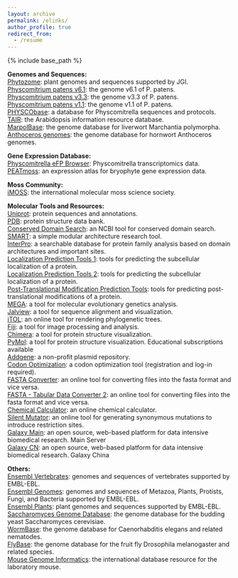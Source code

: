 ```yaml
---
layout: archive
permalink: /elinks/
author_profile: true
redirect_from:
  - /resume
---
```


{% include base_path %}

<b>Genomes and Sequences:</b> <br>
<a href="https://phytozome-next.jgi.doe.gov/">Phytozome</a>: plant genomes and sequences supported by JGI. <br>
<a href="https://phytozome-next.jgi.doe.gov/info/Ppatens_v6_1">Physcomitrium patens v6.1</a>: the genome v6.1 of P. patens. <br>
<a href="https://phytozome-next.jgi.doe.gov/info/Ppatens_v3_3">Physcomitrium patens v3.3</a>: the genome v3.3 of P. patens. <br>
<a href="https://mycocosm.jgi.doe.gov/Phypa1_1/Phypa1_1.home.html">Physcomitrium patens v1.1</a>: the genome v1.1 of P. patens. <br>
<a href="https://moss.nibb.ac.jp/">PHYSCObase</a>: a database for Physcomitrella sequences and protocols. <br>
<a href="https://www.arabidopsis.org/">TAIR</a>: the Arabidopsis information resource database. <br>
<a href="https://marchantia.info/">MarpolBase</a>: the genome database for liverwort Marchantia polymorpha. <br>
<a href="https://www.hornworts.uzh.ch/">Anthoceros genomes</a>: the genome database for hornwort Anthoceros genomes. <br>

<b>Gene Expression Database:</b> <br>
<a href="https://bar.utoronto.ca/efp_physcomitrella/cgi-bin/efpWeb.cgi">Physcomitrella eFP Browser</a>: Physcomitrella transcriptomics data. <br>
<a href="https://peatmoss.plantcode.cup.uni-freiburg.de/ppatens_db/pp_search_input.php">PEATmoss</a>: an expression atlas for bryophyte gene expression data. <br>

<b>Moss Community:</b> <br>
<a href="http://imoss.org/index.php">iMOSS</a>: the international molecular moss science society. <br>

<b>Molecular Tools and Resources:</b> <br>
<a href="https://www.uniprot.org/">Uniprot</a>: protein sequences and annotations. <br>
<a href="https://www.rcsb.org/">PDB</a>: protein structure data bank. <br>
<a href="https://www.ncbi.nlm.nih.gov/Structure/cdd/wrpsb.cgi">Conserved Domain Search</a>: an NCBI tool for conserved domain search. <br>
<a href="http://smart.embl-heidelberg.de/">SMART</a>: a simple modular architecture research tool. <br>
<a href="https://www.ebi.ac.uk/interpro/">InterPro</a>: a searchable database for protein family analysis based on domain architectures and important sites. <br>
<a href="https://bioinformatics.ysu.edu/tools/subcell.html">Localization Prediction Tools 1</a>: tools for predicting the subcellular localization of a protein. <br>
<a href="https://www.geneinfinity.org/sp/sp_proteinloc.html">Localization Prediction Tools 2</a>: tools for predicting the subcellular localization of a protein. <br>
<a href="https://www.geneinfinity.org/sp/sp_proteinptmodifs.html">Post-Translational Modification Prediction Tools</a>: tools for predicting post-translational modifications of a protein. <br>
<a href="https://www.megasoftware.net/">MEGA</a>: a tool for molecular evolutionary genetics analysis. <br>
<a href="https://www.jalview.org/">Jalview</a>: a tool for sequence alignment and visualization. <br>
<a href="https://itol.embl.de/">iTOL</a>: an online tool for rendering phylogenetic trees. <br>
<a href="https://imagej.net/software/fiji/">Fiji</a>: a tool for image processing and analysis. <br>
<a href="https://www.cgl.ucsf.edu/chimera/">Chimera</a>: a tool for protein structure visualization. <br>
<a href="https://pymol.org/buy.html">PyMol</a>: a tool for protein structure visualization. Educational subscriptions available<br>
<a href="https://www.addgene.org/">Addgene</a>: a non-profit plasmid repository. <br>
<a href="https://sg.idtdna.com/pages/tools/codon-optimization-tool">Codon Optimization</a>: a codon optimization tool (registration and log-in required). <br>
<a href="https://www.hiv.lanl.gov/content/sequence/FORMAT_CONVERSION/form.html">FASTA Converter</a>: an online tool for converting files into the fasta format and vice versa. <br>
<a href="https://sequenceconversion.bugaco.com/converter/biology/sequences/fasta_to_tab.php">FASTA - Tabular Data Converter 2</a>: an online tool for converting files into the fasta format and vice versa. <br>
<a href="https://molbiotools.com/chemicalcalculator.php">Chemical Calculator</a>: an online chemical calculator. <br>
<a href="https://molbiotools.com/silentmutator.php">Silent Mutator</a>: an online tool for generating synonymous mutations to introduce restriction sites. <br>
<a href="https://usegalaxy.org/">Galaxy Main</a>: an open source, web-based platform for data intensive biomedical research. Main Server <br>
<a href="https://www.usegalaxy.cn/">Galaxy CN</a>: an open source, web-based platform for data intensive biomedical research. Galaxy China<br>

<b>Others:</b> <br>
<a href="https://useast.ensembl.org/index.html">Ensembl Vertebrates</a>: genomes and sequences of vertebrates supported by EMBL-EBL. <br>
<a href="https://ensemblgenomes.org/">Ensembl Genomes</a>: genomes and sequences of Metazoa, Plants, Protists, Fungi, and Bacteria supported by EMBL-EBL. <br>
<a href="http://plants.ensembl.org/index.html">Ensembl Plants</a>: plant genomes and sequences supported by EMBL-EBL. <br>
<a href="https://www.yeastgenome.org/">Saccharomyces Genome Database</a>: the genome database for the budding yeast Saccharomyces cerevisiae. <br>
<a href="https://wormbase.org/">WormBase</a>: the genome database for Caenorhabditis elegans and related nematodes. <br>
<a href="https://flybase.org/">FlyBase</a>: the genome database for the fruit fly Drosophila melanogaster and related species. <br>
<a href="https://www.informatics.jax.org/">Mouse Genome Informatics</a>: the international database resource for the laboratory mouse. <br>

